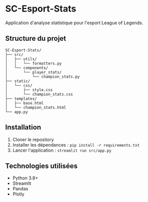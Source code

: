 # SC-Esport-Stats

Application d'analyse statistique pour l'esport League of Legends.

## Structure du projet

```
SC-Esport-Stats/
├── src/
│   ├── utils/
│   │   └── formatters.py
│   └── components/
│       └── player_stats/
│           └── champion_stats.py
├── static/
│   └── css/
│       ├── style.css
│       └── champion_stats.css
├── templates/
│   ├── base.html
│   └── champion_stats.html
└── app.py
```

## Installation

1. Cloner le repository
2. Installer les dépendances : `pip install -r requirements.txt`
3. Lancer l'application : `streamlit run src/app.py`

## Technologies utilisées

- Python 3.8+
- Streamlit
- Pandas
- Plotly